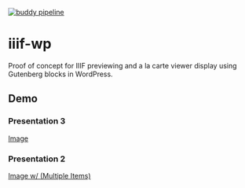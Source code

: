 [![buddy pipeline](https://app.buddy.works/utk-libraries/iiif-wp/pipelines/pipeline/322338/badge.svg?token=a08d633e5c643d3691ca9044dffdb440f63f3a962084d29bf363b91177438c2b "buddy pipeline")](https://app.buddy.works/utk-libraries/iiif-wp/pipelines/pipeline/322338)

# iiif-wp
Proof of concept for IIIF previewing and a la carte viewer display using Gutenberg blocks in WordPress.

## Demo

### Presentation 3
[Image](https://live-iiif-wp.pantheonsite.io/knoxville-tenn/)

### Presentation 2
[Image w/ (Multiple Items)](https://live-iiif-wp.pantheonsite.io/cautionary-tales-for-terrible-children/)
